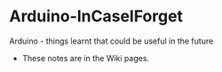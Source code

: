 # Arduino-InCaseIForget
Arduino - things learnt that could be useful in the future

* These notes are in the Wiki pages.
